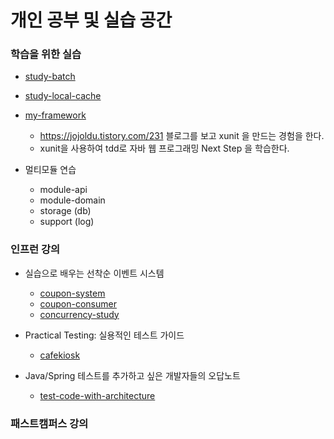 # 개인 공부 및 실습 공간

### 학습을 위한 실습
- <a href='https://github.com/zzangoobrother/study-project/tree/master/study-batch' target='_blank' >study-batch</a>
- <a href='https://github.com/zzangoobrother/study-project/tree/master/study-local-cache' target='_blank' >study-local-cache</a>
- <a href='https://github.com/zzangoobrother/study-project/tree/master/my-framework' target='_blank' >my-framework</a>
  - https://jojoldu.tistory.com/231 블로그를 보고 xunit 을 만드는 경험을 한다.
  - xunit을 사용하여 tdd로 자바 웹 프로그래밍 Next Step 을 학습한다.
    
- 멀티모듈 연습
  - module-api
  - module-domain
  - storage (db)
  - support (log)

### 인프런 강의
- 실습으로 배우는 선착순 이벤트 시스템
  - <a href='https://github.com/zzangoobrother/study-project/tree/master/coupon-system' target='_blank' >coupon-system</a>
  - <a href='https://github.com/zzangoobrother/study-project/tree/master/coupon-consumer' target='_blank' >coupon-consumer</a>
  - <a href='https://github.com/zzangoobrother/study-project/tree/master/concurrency-study' target='_blank' >concurrency-study</a>
 
- Practical Testing: 실용적인 테스트 가이드
  - <a href='https://github.com/zzangoobrother/study-project/tree/master/cafekiosk' target='_blank' >cafekiosk</a>
 
- Java/Spring 테스트를 추가하고 싶은 개발자들의 오답노트
  - <a href='https://github.com/zzangoobrother/study-project/tree/master/test-code-with-architecture' target='_blank' >test-code-with-architecture</a>

### 패스트캠퍼스 강의


